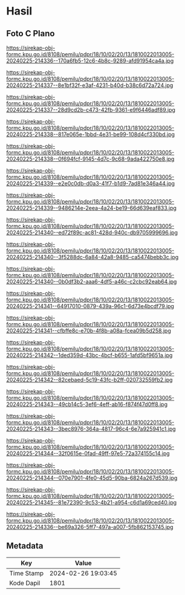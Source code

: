 # Hasil

## Foto C Plano

https://sirekap-obj-formc.kpu.go.id/8108/pemilu/pdpr/18/10/02/20/13/1810022013005-20240225-214336--170a6fb5-12c6-4b8c-9289-afd91954ca4a.jpg

https://sirekap-obj-formc.kpu.go.id/8108/pemilu/pdpr/18/10/02/20/13/1810022013005-20240225-214337--8e1bf32f-e3af-4231-b40d-b38c6d72a724.jpg

https://sirekap-obj-formc.kpu.go.id/8108/pemilu/pdpr/18/10/02/20/13/1810022013005-20240225-214337--28d9cd2b-c473-42fb-9361-e9f6446adf89.jpg

https://sirekap-obj-formc.kpu.go.id/8108/pemilu/pdpr/18/10/02/20/13/1810022013005-20240225-214338--817e065e-1bbd-4e31-be99-108d4cf330bd.jpg

https://sirekap-obj-formc.kpu.go.id/8108/pemilu/pdpr/18/10/02/20/13/1810022013005-20240225-214338--0f694fcf-9145-4d7c-9c68-9ada422750e8.jpg

https://sirekap-obj-formc.kpu.go.id/8108/pemilu/pdpr/18/10/02/20/13/1810022013005-20240225-214339--e2e0c0db-d0a3-41f7-b1d9-7ad81e346a44.jpg

https://sirekap-obj-formc.kpu.go.id/8108/pemilu/pdpr/18/10/02/20/13/1810022013005-20240225-214339--9486214e-2eea-4a24-be19-66d639eaf833.jpg

https://sirekap-obj-formc.kpu.go.id/8108/pemilu/pdpr/18/10/02/20/13/1810022013005-20240225-214340--ed72f89c-ac81-428d-940c-db9705999696.jpg

https://sirekap-obj-formc.kpu.go.id/8108/pemilu/pdpr/18/10/02/20/13/1810022013005-20240225-214340--3f5288dc-6a84-42a8-9485-ca5474bebb3c.jpg

https://sirekap-obj-formc.kpu.go.id/8108/pemilu/pdpr/18/10/02/20/13/1810022013005-20240225-214340--0b0df3b2-aaa6-4df5-a46c-c2cbc92eab64.jpg

https://sirekap-obj-formc.kpu.go.id/8108/pemilu/pdpr/18/10/02/20/13/1810022013005-20240225-214341--64917010-0879-439a-96c1-6d73e4bcdf79.jpg

https://sirekap-obj-formc.kpu.go.id/8108/pemilu/pdpr/18/10/02/20/13/1810022013005-20240225-214341--cfbffe8c-e70b-4f8b-a08a-fcea09b5d258.jpg

https://sirekap-obj-formc.kpu.go.id/8108/pemilu/pdpr/18/10/02/20/13/1810022013005-20240225-214342--1ded359d-43bc-4bcf-b655-1afd5bf9651a.jpg

https://sirekap-obj-formc.kpu.go.id/8108/pemilu/pdpr/18/10/02/20/13/1810022013005-20240225-214342--82cebaed-5c19-43fc-b2ff-020732559fb2.jpg

https://sirekap-obj-formc.kpu.go.id/8108/pemilu/pdpr/18/10/02/20/13/1810022013005-20240225-214343--49cb14c5-3ef6-4eff-ab16-f874f47d0ff8.jpg

https://sirekap-obj-formc.kpu.go.id/8108/pemilu/pdpr/18/10/02/20/13/1810022013005-20240225-214343--3bec8976-364a-4817-96c4-6e7a925941c1.jpg

https://sirekap-obj-formc.kpu.go.id/8108/pemilu/pdpr/18/10/02/20/13/1810022013005-20240225-214344--32f0615e-0fad-49ff-97e5-72a374155c14.jpg

https://sirekap-obj-formc.kpu.go.id/8108/pemilu/pdpr/18/10/02/20/13/1810022013005-20240225-214344--070e7901-4fe0-45d5-90ba-6824a267d539.jpg

https://sirekap-obj-formc.kpu.go.id/8108/pemilu/pdpr/18/10/02/20/13/1810022013005-20240225-214345--81e72390-9c53-4b21-a954-c6d1a69ced40.jpg

https://sirekap-obj-formc.kpu.go.id/8108/pemilu/pdpr/18/10/02/20/13/1810022013005-20240225-214336--be69a326-5ff7-497a-a007-5fb862153745.jpg


## Metadata

| Key        | Value               |
| ---------- | ------------------- |
| Time Stamp | 2024-02-26 19:03:45 |
| Kode Dapil | 1801                |



